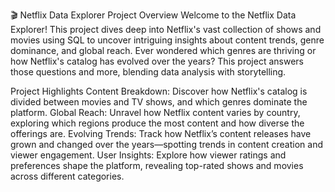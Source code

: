 🎬 Netflix Data Explorer
Project Overview
Welcome to the Netflix Data Explorer! This project dives deep into Netflix's vast collection of shows and movies using SQL to uncover intriguing insights about content trends, genre dominance, and global reach. Ever wondered which genres are thriving or how Netflix's catalog has evolved over the years? This project answers those questions and more, blending data analysis with storytelling.

Project Highlights
Content Breakdown: Discover how Netflix's catalog is divided between movies and TV shows, and which genres dominate the platform.
Global Reach: Unravel how Netflix content varies by country, exploring which regions produce the most content and how diverse the offerings are.
Evolving Trends: Track how Netflix’s content releases have grown and changed over the years—spotting trends in content creation and viewer engagement.
User Insights: Explore how viewer ratings and preferences shape the platform, revealing top-rated shows and movies across different categories.
